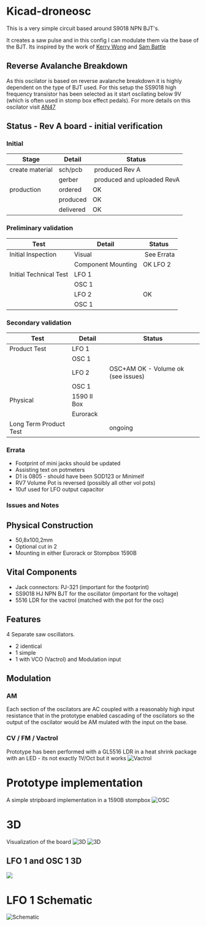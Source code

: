 # Kicad-droneosc
This is a very simple circuit based around S9018 NPN BJT's.

It creates a saw pulse and in this config I can modulate them via the base of the BJT. Its inspired by the work of [Kerry Wong](http://www.kerrywong.com/2014/03/19/bjt-in-reverse-avalanche-mode/) and [Sam Battle](https://www.lookmumnocomputer.com/projects/#/simplest-oscillator/)

## Reverse Avalanche Breakdown
As this oscilator is based on reverse avalanche breakdown it is highly dependent on the type of BJT used. For this setup the SS9018 high frequency transistor has been selected as it start oscilating below 9V (which is often used in stomp box effect pedals). 
For more details on this oscilator visit [AN47](https://www.analog.com/media/en/technical-documentation/application-notes/an47fa.pdf)

## Status - Rev A board - initial verification
### Initial 
| Stage  | Detail | Status |
| ------------- | ------------- | ------------- |
| create material  | sch/pcb | produced Rev A  |
| | gerber | produced and uploaded RevA |
| production  | ordered  | OK |
|  | produced | OK |
|  | delivered | OK |
### Preliminary validation
| Test  | Detail | Status |
| ------------- | ------------- | ------------- |
| Initial Inspection | Visual | See Errata |
| | Component Mounting | OK LFO 2|
| Initial Technical Test | LFO 1 |  |
| | OSC 1 |  |
| | LFO 2 | OK |
| | OSC 1 |  |

### Secondary validation
| Test  | Detail | Status |
| ------------- | ------------- |------------- |
| Product Test | LFO 1 |  |
| | OSC 1 |  |
| | LFO 2  | OSC+AM OK - Volume ok (see issues)|
| | OSC 1 |  |
| Physical | 1590 II Box |  |
|  | Eurorack |  |
| Long Term Product Test | | ongoing |
### Errata
 - Footprint of mini jacks should be updated
 - Assisting text on potmeters
 - D1 is 0805 - should have been SOD123 or Minimelf
 - RV7 Volume Pot is reversed (possibly all other vol pots)
 - 10uf used for LFO output capacitor
  
### Issues and Notes

## Physical Construction
 - 50,8x100,2mm
 - Optional cut in 2 
 - Mounting in either Eurorack or Stompbox 1590B

## Vital Components
 - Jack connectors: PJ-321 (important for the footprint)
 - SS9018 HJ NPN BJT for the oscillator (important for the voltage)
 - 5516 LDR for the vactrol (matched with the pot for the osc)

## Features
4 Separate saw oscillators.
 - 2 identical
 - 1 simple
 - 1 with VCO (Vactrol) and Modulation input

## Modulation
### AM
Each section of the oscilators are AC coupled with a reasonably high input resistance that in the prototype enabled cascading of the oscilators so the output of the oscilator would be AM mulated with the input on the base.
### CV / FM / Vactrol
Prototype has been performed with a GL5516 LDR in a heat shrink package with an LED - its not exactly 1V/Oct but it works
![Vactrol](Kicad_Oscillator_Drone_OSC1_Vactrol.png)

# Prototype implementation
A simple stripboard implementation in a 1590B stompbox
![OSC](Osc.jpg)

# 3D 
Visualization of the board
![3D](Kicad_Drone_osc_RevA2_Top3d.png)
![3D](Kicad_Drone_osc_RevA_Top3D.png)

## LFO 1 and OSC 1 3D
![](Kicad_Drone_osc_RevA_Side3D_LFO2OSC2.png)

# LFO 1 Schematic
![Schematic](Kicad_Drone_osc_sch.png)


